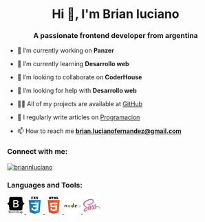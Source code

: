 <h1 align="center">Hi 👋, I'm Brian luciano</h1>
<h3 align="center">A passionate frontend developer from argentina</h3>

- 🔭 I’m currently working on **Panzer**

- 🌱 I’m currently learning **Desarrollo web**

- 👯 I’m looking to collaborate on **CoderHouse**

- 🤝 I’m looking for help with **Desarrollo web**

- 👨‍💻 All of my projects are available at [GitHub](GitHub)

- 📝 I regularly write articles on [Programacion](Programacion)

- 📫 How to reach me **brian.lucianofernandez@gmail.com**

<h3 align="left">Connect with me:</h3>
<p align="left">
<a href="https://instagram.com/briannluciano" target="blank"><img align="center" src="https://raw.githubusercontent.com/rahuldkjain/github-profile-readme-generator/master/src/images/icons/Social/instagram.svg" alt="briannluciano" height="30" width="40" /></a>
</p>

<h3 align="left">Languages and Tools:</h3>
<p align="left"> <a href="https://getbootstrap.com" target="_blank" rel="noreferrer"> <img src="https://raw.githubusercontent.com/devicons/devicon/master/icons/bootstrap/bootstrap-plain-wordmark.svg" alt="bootstrap" width="40" height="40"/> </a> <a href="https://www.w3schools.com/css/" target="_blank" rel="noreferrer"> <img src="https://raw.githubusercontent.com/devicons/devicon/master/icons/css3/css3-original-wordmark.svg" alt="css3" width="40" height="40"/> </a> <a href="https://www.w3.org/html/" target="_blank" rel="noreferrer"> <img src="https://raw.githubusercontent.com/devicons/devicon/master/icons/html5/html5-original-wordmark.svg" alt="html5" width="40" height="40"/> </a> <a href="https://nodejs.org" target="_blank" rel="noreferrer"> <img src="https://raw.githubusercontent.com/devicons/devicon/master/icons/nodejs/nodejs-original-wordmark.svg" alt="nodejs" width="40" height="40"/> </a> <a href="https://sass-lang.com" target="_blank" rel="noreferrer"> <img src="https://raw.githubusercontent.com/devicons/devicon/master/icons/sass/sass-original.svg" alt="sass" width="40" height="40"/> </a> </p>